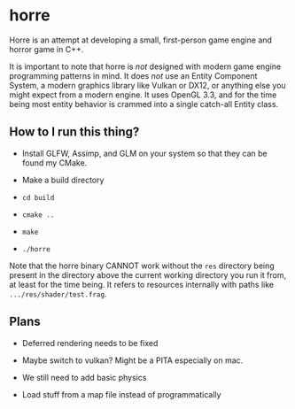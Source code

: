 # horre

Horre is an attempt at developing a small, first-person game engine and horror game in C++.

It is important to note that horre is *not* designed with modern game engine programming patterns in mind.
It does *not* use an Entity Component System, a modern graphics library like Vulkan or DX12, or anything else you might
expect from a modern engine. It uses OpenGL 3.3, and for the time being most entity behavior is crammed into a single
catch-all Entity class. 

## How to I run this thing?

- Install GLFW, Assimp, and GLM on your system so that they can be found my CMake.

- Make a build directory

- `cd build`

- `cmake ..`

- `make`

- `./horre`

Note that the horre binary CANNOT work without the `res` directory being present in the directory above the current
working directory you run it from, at least for the time being. It refers to resources internally with paths like
`.../res/shader/test.frag`.

## Plans

- Deferred rendering needs to be fixed

- Maybe switch to vulkan? Might be a PITA especially on mac.

- We still need to add basic physics

- Load stuff from a map file instead of programmatically
